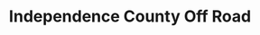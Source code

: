 ---
title: "Independence County Off Road"
url: /batesville/independence-county-off-road/
shop: motorcycle
---